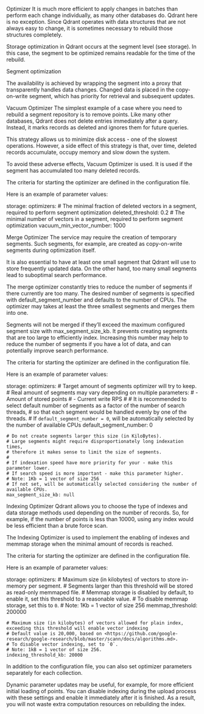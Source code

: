 Optimizer
It is much more efficient to apply changes in batches than perform each change individually, as many other databases do. Qdrant here is no exception. Since Qdrant operates with data structures that are not always easy to change, it is sometimes necessary to rebuild those structures completely.

Storage optimization in Qdrant occurs at the segment level (see storage). In this case, the segment to be optimized remains readable for the time of the rebuild.

Segment optimization

The availability is achieved by wrapping the segment into a proxy that transparently handles data changes. Changed data is placed in the copy-on-write segment, which has priority for retrieval and subsequent updates.

Vacuum Optimizer
The simplest example of a case where you need to rebuild a segment repository is to remove points. Like many other databases, Qdrant does not delete entries immediately after a query. Instead, it marks records as deleted and ignores them for future queries.

This strategy allows us to minimize disk access - one of the slowest operations. However, a side effect of this strategy is that, over time, deleted records accumulate, occupy memory and slow down the system.

To avoid these adverse effects, Vacuum Optimizer is used. It is used if the segment has accumulated too many deleted records.

The criteria for starting the optimizer are defined in the configuration file.

Here is an example of parameter values:

storage:
  optimizers:
    # The minimal fraction of deleted vectors in a segment, required to perform segment optimization
    deleted_threshold: 0.2
    # The minimal number of vectors in a segment, required to perform segment optimization
    vacuum_min_vector_number: 1000

Merge Optimizer
The service may require the creation of temporary segments. Such segments, for example, are created as copy-on-write segments during optimization itself.

It is also essential to have at least one small segment that Qdrant will use to store frequently updated data. On the other hand, too many small segments lead to suboptimal search performance.

The merge optimizer constantly tries to reduce the number of segments if there currently are too many. The desired number of segments is specified with default_segment_number and defaults to the number of CPUs. The optimizer may takes at least the three smallest segments and merges them into one.

Segments will not be merged if they’ll exceed the maximum configured segment size with max_segment_size_kb. It prevents creating segments that are too large to efficiently index. Increasing this number may help to reduce the number of segments if you have a lot of data, and can potentially improve search performance.

The criteria for starting the optimizer are defined in the configuration file.

Here is an example of parameter values:

storage:
  optimizers:
    # Target amount of segments optimizer will try to keep.
    # Real amount of segments may vary depending on multiple parameters:
    #  - Amount of stored points
    #  - Current write RPS
    #
    # It is recommended to select default number of segments as a factor of the number of search threads,
    # so that each segment would be handled evenly by one of the threads.
    # If `default_segment_number = 0`, will be automatically selected by the number of available CPUs
    default_segment_number: 0

    # Do not create segments larger this size (in KiloBytes).
    # Large segments might require disproportionately long indexation times,
    # therefore it makes sense to limit the size of segments.
    #
    # If indexation speed have more priority for your - make this parameter lower.
    # If search speed is more important - make this parameter higher.
    # Note: 1Kb = 1 vector of size 256
    # If not set, will be automatically selected considering the number of available CPUs.
    max_segment_size_kb: null

Indexing Optimizer
Qdrant allows you to choose the type of indexes and data storage methods used depending on the number of records. So, for example, if the number of points is less than 10000, using any index would be less efficient than a brute force scan.

The Indexing Optimizer is used to implement the enabling of indexes and memmap storage when the minimal amount of records is reached.

The criteria for starting the optimizer are defined in the configuration file.

Here is an example of parameter values:

storage:
  optimizers:
    # Maximum size (in kilobytes) of vectors to store in-memory per segment.
    # Segments larger than this threshold will be stored as read-only memmaped file.
    # Memmap storage is disabled by default, to enable it, set this threshold to a reasonable value.
    # To disable memmap storage, set this to `0`.
    # Note: 1Kb = 1 vector of size 256
    memmap_threshold: 200000

    # Maximum size (in kilobytes) of vectors allowed for plain index, exceeding this threshold will enable vector indexing
    # Default value is 20,000, based on <https://github.com/google-research/google-research/blob/master/scann/docs/algorithms.md>.
    # To disable vector indexing, set to `0`.
    # Note: 1kB = 1 vector of size 256.
    indexing_threshold_kb: 20000

In addition to the configuration file, you can also set optimizer parameters separately for each collection.

Dynamic parameter updates may be useful, for example, for more efficient initial loading of points. You can disable indexing during the upload process with these settings and enable it immediately after it is finished. As a result, you will not waste extra computation resources on rebuilding the index.